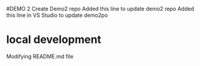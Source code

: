 #DEMO 2
Create Demo2 repo
Added this line to update demo2 repo
Added this line in VS Studio to update demo2po

# local development
Modifying README.md file